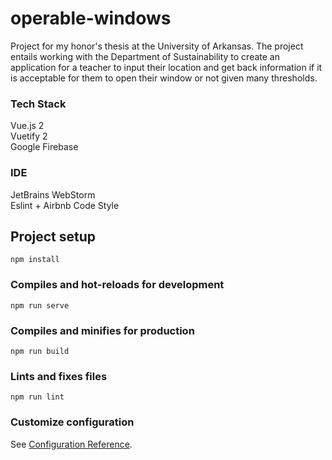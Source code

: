 # operable-windows
Project for my honor's thesis at the University of Arkansas.
The project entails working with the Department of Sustainability to create an application for a teacher to input their location and get back information if it is acceptable for them to open their window or not given many thresholds. 

### Tech Stack
Vue.js 2 \
Vuetify 2 \
Google Firebase 

### IDE
JetBrains WebStorm \
Eslint + Airbnb Code Style

## Project setup
```
npm install
```

### Compiles and hot-reloads for development
```
npm run serve
```

### Compiles and minifies for production
```
npm run build
```

### Lints and fixes files
```
npm run lint
```

### Customize configuration
See [Configuration Reference](https://cli.vuejs.org/config/).

